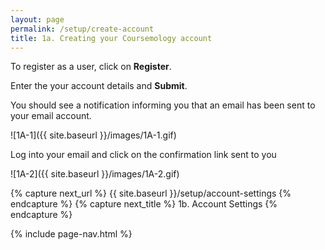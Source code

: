 ```yaml
---
layout: page
permalink: /setup/create-account
title: 1a. Creating your Coursemology account
---
```


To register as a user, click on **Register**.

Enter the your account details and **Submit**.

You should see a notification informing you that an email has been sent to your email account.

![1A-1]({{ site.baseurl }}/images/1A-1.gif)

Log into your email and click on the confirmation link sent to you

![1A-2]({{ site.baseurl }}/images/1A-2.gif)

<!-- Define variables for page-nav partial -->
{% capture next_url %} {{ site.baseurl }}/setup/account-settings {% endcapture %}
{% capture next_title %} 1b. Account Settings {% endcapture %}

{% include page-nav.html %}
